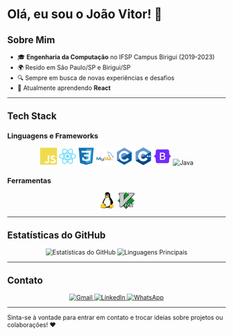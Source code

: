 # Olá, eu sou o João Vitor! 👋

## Sobre Mim
- 🎓 **Engenharia da Computação** no IFSP Campus Birigui (2019-2023)
- 🌍 Resido em São Paulo/SP e Birigui/SP
- 🔍 Sempre em busca de novas experiências e desafios
- 🌱 Atualmente aprendendo **React**

---

## Tech Stack

### Linguagens e Frameworks
<p align="center">
  <img alt="JavaScript" src="https://raw.githubusercontent.com/devicons/devicon/master/icons/javascript/javascript-plain.svg" height="40" />
  <img alt="React" src="https://raw.githubusercontent.com/devicons/devicon/master/icons/react/react-original.svg" height="40" />
  <img alt="CSS3" src="https://raw.githubusercontent.com/devicons/devicon/master/icons/css3/css3-original.svg" height="40" />
  <img alt="MySQL" src="https://raw.githubusercontent.com/devicons/devicon/7a4ca8aa871d6dca81691e018d31eed89cb70a76/icons/mysql/mysql-original-wordmark.svg" height="40" />
  <img alt="C" src="https://raw.githubusercontent.com/devicons/devicon/7a4ca8aa871d6dca81691e018d31eed89cb70a76/icons/c/c-original.svg" height="40" />
  <img alt="C++" src="https://raw.githubusercontent.com/devicons/devicon/master/icons/cplusplus/cplusplus-original.svg" height="40" />
  <img alt="Bootstrap" src="https://raw.githubusercontent.com/devicons/devicon/master/icons/bootstrap/bootstrap-plain.svg" height="40" />
  <img alt="Java" src="https://raw.githubusercontent.com/jmnote/z-icons/master/svg/java.svg" height="40" />
</p>

### Ferramentas
<p align="center">
  <img alt="Linux" src="https://raw.githubusercontent.com/devicons/devicon/7a4ca8aa871d6dca81691e018d31eed89cb70a76/icons/linux/linux-original.svg" height="40" />
  <img alt="Vim" src="https://raw.githubusercontent.com/devicons/devicon/7a4ca8aa871d6dca81691e018d31eed89cb70a76/icons/vim/vim-original.svg" height="40" />
</p>

---

## Estatísticas do GitHub
<p align="center">
  <img src="https://github-readme-stats-eight-theta.vercel.app/api?username=raulens&show_icons=true&theme=dracula&include_all_commits=true&count_private=true&hide=issues,contribs" alt="Estatísticas do GitHub" height="150"/>
  <img src="https://github-readme-stats.vercel.app/api/top-langs/?username=raulens&&layout=compact&theme=dracula" alt="Linguagens Principais" height="150"/>
</p>

---

## Contato
<p align="center">
  <a href="mailto:j.luz@aluno.ifsp.edu.br">
    <img alt="Gmail" src="https://img.shields.io/badge/-Gmail-%23333?style=for-the-badge&logo=gmail&logoColor=white"/>
  </a>
  <a href="https://www.linkedin.com/in/jvrdl/">
    <img alt="LinkedIn" src="https://img.shields.io/badge/-LinkedIn-%230077B5?style=for-the-badge&logo=linkedin&logoColor=white"/>
  </a>
  <a href="https://wa.me/5511953433211?text=Ol%C3%A1%2C+vi+seu+reposit%C3%B3rio+no+GitHub+e+gostaria+de+mandar+uma+mensagem%21">
    <img alt="WhatsApp" src="https://img.shields.io/badge/WhatsApp-25D366?style=for-the-badge&logo=whatsapp&logoColor=white"/>
  </a>
</p>

---

Sinta-se à vontade para entrar em contato e trocar ideias sobre projetos ou colaborações! ❤️

